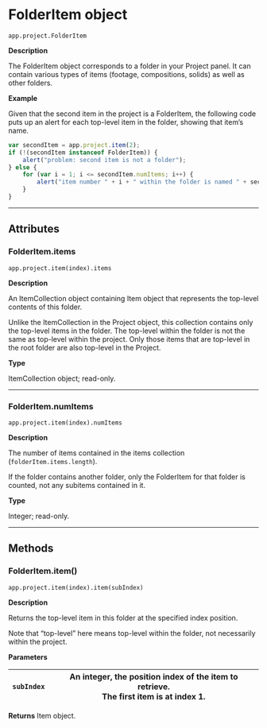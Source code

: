 <a id="folderitem"></a>

# FolderItem object

`app.project.FolderItem`

**Description**

The FolderItem object corresponds to a folder in your Project panel. It can contain various types of items (footage, compositions, solids) as well as other folders.

**Example**

Given that the second item in the project is a FolderItem, the following code puts up an alert for each top-level item in the folder, showing that item’s name.

```javascript
var secondItem = app.project.item(2);
if (!(secondItem instanceof FolderItem)) {
    alert("problem: second item is not a folder");
} else {
    for (var i = 1; i <= secondItem.numItems; i++) {
        alert("item number " + i + " within the folder is named " + secondItem.item(i).name);
    }
}
```

---

## Attributes

<a id="folderitem-items"></a>

### FolderItem.items

`app.project.item(index).items`

**Description**

An ItemCollection object containing Item object that represents the top-level contents of this folder.

Unlike the ItemCollection in the Project object, this collection contains only the top-level items in the folder. The top-level within the folder is not the same as top-level within the project. Only those items that are top-level in the root folder are also top-level in the Project.

**Type**

ItemCollection object; read-only.

---

<a id="folderitem-numitems"></a>

### FolderItem.numItems

`app.project.item(index).numItems`

**Description**

The number of items contained in the items collection (`folderItem.items.length`).

If the folder contains another folder, only the FolderItem for that folder is counted, not any subitems contained in it.

**Type**

Integer; read-only.

---

## Methods

<a id="folderitem-item"></a>

### FolderItem.item()

`app.project.item(index).item(subIndex)`

**Description**

Returns the top-level item in this folder at the specified index position.

Note that “top-level” here means top-level within the folder, not necessarily within the project.

**Parameters**

| `subIndex`   | An integer, the position index of the item to retrieve.<br/>The first item is at index 1.   |
|--------------|---------------------------------------------------------------------------------------------|

**Returns**
Item object.
